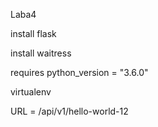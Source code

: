 Laba4

install flask

install waitress

requires python_version = "3.6.0"

virtualenv

URL = /api/v1/hello-world-12

